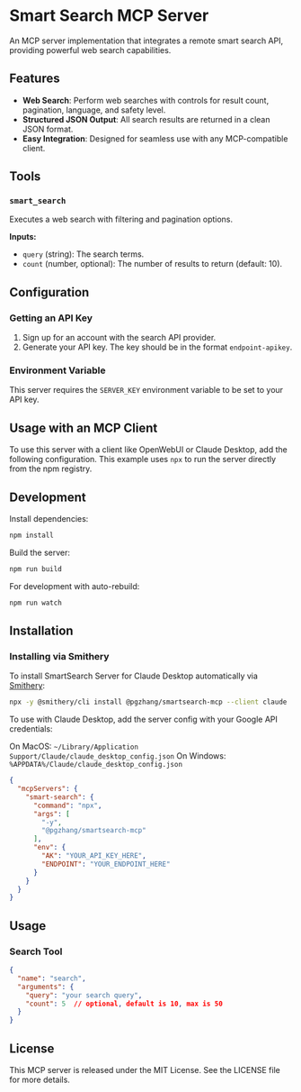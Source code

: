 # Smart Search MCP Server

An MCP server implementation that integrates a remote smart search API, providing powerful web search capabilities.

## Features

-   **Web Search**: Perform web searches with controls for result count, pagination, language, and safety level.
-   **Structured JSON Output**: All search results are returned in a clean JSON format.
-   **Easy Integration**: Designed for seamless use with any MCP-compatible client.

## Tools

### `smart_search`

Executes a web search with filtering and pagination options.

**Inputs:**

-   `query` (string): The search terms.
-   `count` (number, optional): The number of results to return (default: 10).

## Configuration

### Getting an API Key

1.  Sign up for an account with the search API provider.
2.  Generate your API key. The key should be in the format `endpoint-apikey`.

### Environment Variable

This server requires the `SERVER_KEY` environment variable to be set to your API key.

## Usage with an MCP Client

To use this server with a client like OpenWebUI or Claude Desktop, add the following configuration. This example uses `npx` to run the server directly from the npm registry.

## Development

Install dependencies:
```bash
npm install
```

Build the server:
```bash
npm run build
```

For development with auto-rebuild:
```bash
npm run watch
```


## Installation

### Installing via Smithery

To install SmartSearch Server for Claude Desktop automatically via [Smithery](https://smithery.ai/server/@pgzhang/smartsearch-mcp):

```bash
npx -y @smithery/cli install @pgzhang/smartsearch-mcp --client claude
```

To use with Claude Desktop, add the server config with your Google API credentials:

On MacOS: `~/Library/Application Support/Claude/claude_desktop_config.json`
On Windows: `%APPDATA%/Claude/claude_desktop_config.json`


```json
{
  "mcpServers": {
    "smart-search": {
      "command": "npx",
      "args": [
        "-y",
        "@pgzhang/smartsearch-mcp"
      ],
      "env": {
        "AK": "YOUR_API_KEY_HERE",
        "ENDPOINT": "YOUR_ENDPOINT_HERE"
      }
    }
  }
}
```
## Usage

### Search Tool
```json
{
  "name": "search",
  "arguments": {
    "query": "your search query",
    "count": 5  // optional, default is 10, max is 50
  }
}
```
## License

This MCP server is released under the MIT License. See the LICENSE file for more details.
